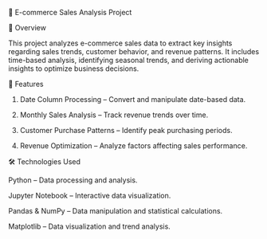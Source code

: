 🛒 E-commerce Sales Analysis Project

📖 Overview

This project analyzes e-commerce sales data to extract key insights regarding sales trends, customer behavior, and revenue patterns. It includes time-based analysis, identifying seasonal trends, and deriving actionable insights to optimize business decisions.

🚀 Features

1. Date Column Processing – Convert and manipulate date-based data.

2. Monthly Sales Analysis – Track revenue trends over time.

3. Customer Purchase Patterns – Identify peak purchasing periods.

4. Revenue Optimization – Analyze factors affecting sales performance.

🛠 Technologies Used

Python – Data processing and analysis.

Jupyter Notebook – Interactive data visualization.

Pandas & NumPy – Data manipulation and statistical calculations.

Matplotlib  – Data visualization and trend analysis.

